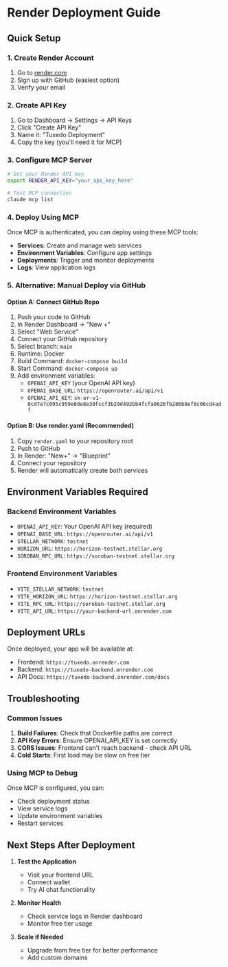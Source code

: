 # Render Deployment Guide

## Quick Setup

### 1. Create Render Account
1. Go to [render.com](https://render.com)
2. Sign up with GitHub (easiest option)
3. Verify your email

### 2. Create API Key
1. Go to Dashboard → Settings → API Keys
2. Click "Create API Key"
3. Name it: "Tuxedo Deployment"
4. Copy the key (you'll need it for MCP)

### 3. Configure MCP Server
```bash
# Set your Render API key
export RENDER_API_KEY="your_api_key_here"

# Test MCP connection
claude mcp list
```

### 4. Deploy Using MCP

Once MCP is authenticated, you can deploy using these MCP tools:

- **Services**: Create and manage web services
- **Environment Variables**: Configure app settings
- **Deployments**: Trigger and monitor deployments
- **Logs**: View application logs

### 5. Alternative: Manual Deploy via GitHub

#### Option A: Connect GitHub Repo
1. Push your code to GitHub
2. In Render Dashboard → "New +"
3. Select "Web Service"
4. Connect your GitHub repository
5. Select branch: `main`
6. Runtime: Docker
7. Build Command: `docker-compose build`
8. Start Command: `docker-compose up`
9. Add environment variables:
   - `OPENAI_API_KEY` (your OpenAI API key)
   - `OPENAI_BASE_URL`: `https://openrouter.ai/api/v1`
   - `OPENAI_API_KEY`: `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`

#### Option B: Use render.yaml (Recommended)
1. Copy `render.yaml` to your repository root
2. Push to GitHub
3. In Render: "New+" → "Blueprint"
4. Connect your repository
5. Render will automatically create both services

## Environment Variables Required

### Backend Environment Variables
- `OPENAI_API_KEY`: Your OpenAI API key (required)
- `OPENAI_BASE_URL`: `https://openrouter.ai/api/v1`
- `STELLAR_NETWORK`: `testnet`
- `HORIZON_URL`: `https://horizon-testnet.stellar.org`
- `SOROBAN_RPC_URL`: `https://soroban-testnet.stellar.org`

### Frontend Environment Variables
- `VITE_STELLAR_NETWORK`: `testnet`
- `VITE_HORIZON_URL`: `https://horizon-testnet.stellar.org`
- `VITE_RPC_URL`: `https://soroban-testnet.stellar.org`
- `VITE_API_URL`: `https://your-backend-url.onrender.com`

## Deployment URLs

Once deployed, your app will be available at:
- Frontend: `https://tuxedo.onrender.com`
- Backend: `https://tuxedo-backend.onrender.com`
- API Docs: `https://tuxedo-backend.onrender.com/docs`

## Troubleshooting

### Common Issues
1. **Build Failures**: Check that Dockerfile paths are correct
2. **API Key Errors**: Ensure OPENAI_API_KEY is set correctly
3. **CORS Issues**: Frontend can't reach backend - check API URL
4. **Cold Starts**: First load may be slow on free tier

### Using MCP to Debug
Once MCP is configured, you can:
- Check deployment status
- View service logs
- Update environment variables
- Restart services

## Next Steps After Deployment

1. **Test the Application**
   - Visit your frontend URL
   - Connect wallet
   - Try AI chat functionality

2. **Monitor Health**
   - Check service logs in Render dashboard
   - Monitor free tier usage

3. **Scale if Needed**
   - Upgrade from free tier for better performance
   - Add custom domains